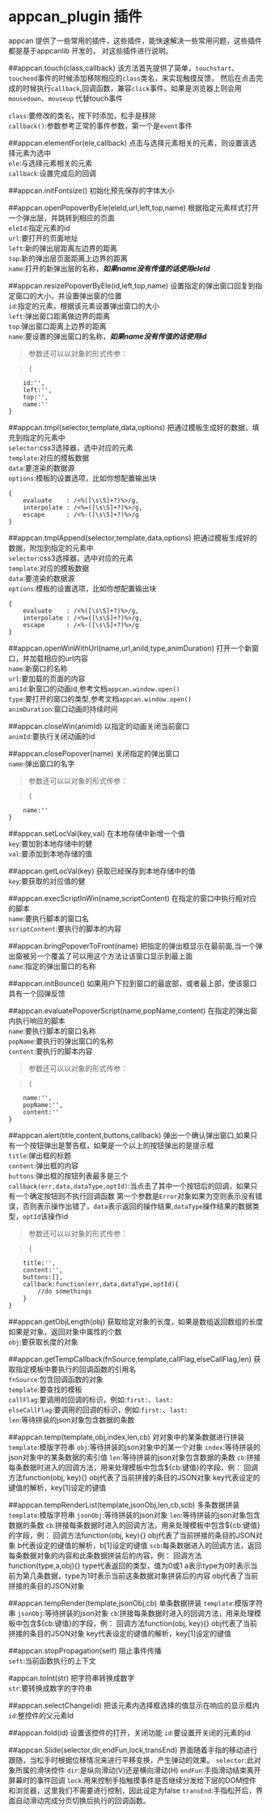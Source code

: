 # appcan_plugin 插件


appcan 提供了一些常用的插件，这些插件，能快速解决一些常用问题，这些插件都是基于appcanlib 开发的，
对这些插件进行说明。

##appcan.touch(class,callback)
该方法首先提供了简单，`touchstart`、`touchend`事件的时候添加移除相应的`class`类名，来实现触摸反馈，
然后在点击完成的时候执行`callback`,回调函数，兼容`click`事件。如果是浏览器上则会用`mousedown`、`mouseup`
代替touch事件    

`class`:要修改的类名，按下时添加，松手是移除   
`callback()`:参数参考正常的事件参数，第一个是`event`事件    

##appcan.elementFor(ele,callback)
点击与选择元素相关的元素，则设置该选择元素为选中   
`ele`:与选择元素相关的元素    
`callback`:设置完成后的回调    

##appcan.initFontsize()
初始化预先保存的字体大小   

##appcan.openPopoverByEle(eleId,url,left,top,name)
根据指定元素样式打开一个弹出层，并跳转到相应的页面   
`eleId`:指定元素的id   
`url`:要打开的页面地址    
`left`:新的弹出层距离左边界的距离   
`top`:新的弹出层页面距离上边界的距离   
`name`:打开的新弹出层的名称，_**如果name没有传值的话使用eleId**_

##appcan.resizePopoverByEle(id,left,top,name)
设置指定的弹出窗口回复到指定窗口的大小，并设置弹出窗的位置   
`id`:指定的元素，根据该元素设置弹出窗口的大小   
`left`:弹出窗口距离做边界的距离   
`top`:弹出窗口距离上边界的距离  
`name`:要设置的弹出窗口的名称，_**如果name没有传值的话使用id**_

> 参数还可以以对象的形式传参：

>     {
        id:'',
        left:'',
        top:'',
        name:''
    }

##appcan.tmpl(selector,template,data,options)
把通过模板生成好的数据，填充到指定的元素中   
`selector`:css3选择器，选中对应的元素   
`template`:对应的模板数据    
`data`:要渲染的数据源    
`options`:模板的设置选项，比如你想配置输出块    

    {
        evaluate    : /<%([\s\S]+?)%>/g,
        interpolate : /<%=([\s\S]+?)%>/g,   
        escape      : /<%-([\s\S]+?)%>/g    
    } 


##appcan.tmplAppend(selector,template,data,options)
把通过模板生成好的数据，附加到指定的元素中   
`selector`:css3选择器，选中对应的元素   
`template`:对应的模板数据    
`data`:要渲染的数据源    
`options`:模板的设置选项，比如你想配置输出块    

    {
        evaluate    : /<%([\s\S]+?)%>/g,
        interpolate : /<%=([\s\S]+?)%>/g,   
        escape      : /<%-([\s\S]+?)%>/g    
    } 

##appcan.openWinWithUrl(name,url,aniId,type,animDuration)
打开一个新窗口，并加载相应的url内容   
`name`:新窗口的名称   
`url`:要加载的页面的内容   
`aniId`:新窗口的动画id,参考文档`appcan.window.open()`   
`type`:要打开的窗口的类型,参考文档`appcan.window.open()`  
`animDuration`:窗口动画的持续时间    

##appcan.closeWin(animId)
以指定的动画关闭当前窗口   
`animId`:要执行关闭动画的id   

##appcan.closePopover(name)
关闭指定的弹出窗口   
`name`:弹出窗口的名字    

> 参数还可以以对象的形式传参：

>     {
        name:''
    }  

##appcan.setLocVal(key,val)
在本地存储中新增一个值   
`key`:要加到本地存储中的健   
`val`:要添加到本地存储的值   

##appcan.getLocVal(key)
获取已经保存到本地存储中的值   
`key`:要获取的对应值的健   

##appcan.execScriptInWin(name,scriptContent)
在指定的窗口中执行相对应的脚本    
`name`:要执行脚本的窗口名    
`scriptContent`:要执行的脚本的内容    

##appcan.bringPopoverToFront(name)
把指定的弹出框显示在最前面,当一个弹出窗被另一个覆盖了可以用这个方法让该窗口显示到最上面    
`name`:指定的弹出窗口的名称   

##appcan.initBounce()
如果用户下拉到窗口的最底部，或者最上部，使该窗口具有一个回弹反馈   

##appcan.evaluatePopoverScript(name,popName,content)
在指定的弹出窗内执行响应的脚本    
`name`:要执行脚本的窗口名称    
`popName`:要执行的弹出窗口的名称   
`content`:要执行的脚本内容    

> 参数还可以以对象的形式传参：   

>     {
        name:'',
        popName:'',
        content:''
    }

##appcan.alert(title,content,buttons,callback)
弹出一个确认弹出窗口,如果只有一个按钮弹出是警告框，如果是一个以上的按钮弹出的是提示框   
`title`:弹出框的标题    
`content`:弹出框的内容   
`buttons`:弹出框的按钮列表最多是三个   
`callback(err,data,dataType,optId)`:当点击了其中一个按钮后的回调，如果只有一个确定按钮则不执行回调函数
第一个参数是`Error`对象如果为空则表示没有错误，否则表示操作出错了，`data`表示返回的操作结果,`dataType`操作结果的数据类型，`optId`该操作id    

> 参数还可以以对象的形式传参：

>     {
        title:'',
        content:'',
        buttons:[],
        callback:function(err,data,dataType,optId){
            //do somethings
        }
    }

##appcan.getObjLength(obj)
获取给定对象的长度，如果是数组返回数组的长度如果是对象，返回对象中属性的个数   
`obj`:要获取长度的对象   


##appcan.getTempCallback(fnSource,template,callFlag,elseCallFlag,len)
获取指定模板中要执行的回调函数的引用名   
`fnSource`:包含回调函数的对象  
`template`:要查找的模板    
`callFlag`:要调用的回调的标识，例如:`first:`、`last:`   
`elseCallFlag`:要调用的回调的标识，例如:`first:`、`last:`   
`len`:等待拼装的json对象包含数据的条数

##appcan.temp(template,obj,index,len,cb)
对对象中的某条数据进行拼装
`template`:模版字符串
`obj`:等待拼装的json对象中的某一个对象
`index`:等待拼装的json对象中的某条数据的索引值
`len`:等待拼装的json对象包含数据的条数
`cb`:拼接每条数据时进入的回调方法，用来处理模板中包含${cb:键值}的字段，例：
回调方法function(obj, key){}
obj代表了当前拼接的条目的JSON对象
key代表设定的键值的解析，key[1]设定的键值

##appcan.tempRenderList(template,jsonObj,len,cb,scb)
多条数据拼装
`template`:模版字符串
`jsonObj`:等待拼装的json对象
`len`:等待拼装的json对象包含数据的条数
`cb`:拼接每条数据时进入的回调方法，用来处理模板中包含${cb:键值}的字段，例：
回调方法function(obj, key){}
obj代表了当前拼接的条目的JSON对象
b代表设定的键值的解析，b[1]设定的键值
`scb`:每条数据进入的回调方法，返回每条数据对象的内容和此条数据拼装后的内容，例：
回调方法function(type,a,obj){}
type代表返回的类型，值为0或1
a表示type为0时表示当前为第几条数据，type为1时表示当前这条数据对象拼装后的内容
obj代表了当前拼接的条目的JSON对象


##appcan.tempRender(template,jsonObj,cb)
单条数据拼装
`template`:模版字符串
`jsonObj`:等待拼装的json对象
`cb`:拼接每条数据时进入的回调方法，用来处理模板中包含${cb:键值}的字段，例：
回调方法function(obj, key){}
obj代表了当前拼接的条目的JSON对象
key代表设定的键值的解析，key[1]设定的键值

##appcan.stopPropagation(self)
阻止事件传播   
`seft`:当前函数执行的上下文

#appcan.toInt(str)
把字符串转换成数字  
`str`:要转换成数字的字符串  

##appcan.selectChange(id)
把该元素内选择框选择的值显示在响应的显示框内
`id`:整控件的父元素Id   

##appcan.fold(id)
设置该控件的打开，关闭功能
`id`:要设置开关闭的元素的id

##appcan.Slide(selector,dir,endFun,lock,transEnd)
界面随着手指的移动进行跟随，当松手时根据位移情况来进行平移变换，产生弹动的效果。
`selector`:此对象所属的滑块控件
`dir`:是纵向滑动(V)还是横向滑动(H)
`endFun`:手指滑动结束离开屏幕时的事件回调
`lock`:用来控制手指触摸事件是否继续分发给下层的DOM控件和浏览器，这里我们不需要进行控制，因此设定为false
`transEnd`:手指松开后，界面自动滑动完成分页切换后执行的回调函数。

